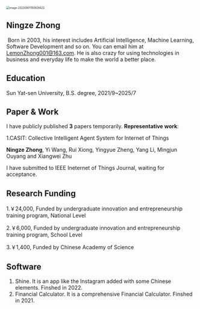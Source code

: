 <img src="C:\Users\Lemon Zhong\AppData\Roaming\Typora\typora-user-images\image-20230901150928422.png" alt="image-20230901150928422" style="zoom:50%;" />

## Ningze Zhong 

​	Born in 2003, his interest includes Artificial Intelligence, Machine Learning, Software Development and so on. You can email him at LemonZhong001@163.com. He is also crazy for using technologies in business and everyday life to make the world a better place. 



## Education

Sun Yat-sen University, B.S. degree, 2021/9~2025/7



## Paper & Work

I have publicly published **3** papers temporarily. **Representative work**:

1.CASIT: Collective Intelligent Agent System for Internet of Things

**Ningze Zhong**, Yi Wang, Rui Xiong, Yingyue Zheng, Yang Li, Mingjun Ouyang and Xiangwei Zhu

I have submitted to IEEE Ineternet of Things Journal, waiting for acceptance.



## Research Funding

1.￥24,000,  Funded by undergraduate innovation and entrepreneurship training program, National Level

2.￥6,000,  Funded by undergraduate innovation and entrepreneurship training program, School Level

3.￥1,400, Funded by Chinese Academy of Science



## Software

1. Shine. It is an app like the Instagram added with some Chinese elements. Finshed in 2022.
2. Financial Calculator. It is a comprehensive Financial Calculator. Finshed in 2021.







